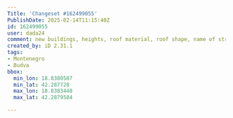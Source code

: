 ```yaml
---
Title: 'Changeset #162499055'
PublishDate: 2025-02-14T11:15:40Z
id: 162499055
user: dada24
comment: new buildings, heights, roof material, roof shape, name of streets, new area
created_by: iD 2.31.1
tags:
- Montenegro
- Budva
bbox:
  min_lon: 18.8380587
  min_lat: 42.287728
  max_lon: 18.8383448
  max_lat: 42.2879584

---
```

